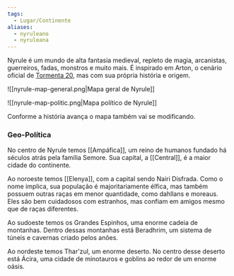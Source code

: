 ```yaml
---
tags:
  - Lugar/Continente
aliases:
  - nyruleano
  - nyruleana
---
```

Nyrule é um mundo de alta fantasia medieval, repleto de magia, arcanistas, guerreiros, fadas, monstros e muito mais. É inspirado em Arton, o cenário oficial de [Tormenta 20](https://site.jamboeditora.com.br/tormenta20/), mas com sua própria história e origem.

![[nyrule-map-general.png|Mapa geral de Nyrule]]

![[nyrule-map-politic.png|Mapa político de Nyrule]]

Conforme a história avança o mapa também vai se modificando.

### Geo-Política
No centro de Nyrule temos [[Ampáfica]], um reino de humanos fundado há séculos atrás pela família Semore. Sua capital, a [[Central]], é a maior cidade do continente.

Ao noroeste temos [[Elenya]], com a capital sendo Nairi Disfrada. Como o nome implica, sua população é majoritariamente élfica, mas também possuem outras raças em menor quantidade, como dahllans e moreaus. Eles são bem cuidadosos com estranhos, mas confiam em amigos mesmo que de raças diferentes.

Ao sudoeste temos os Grandes Espinhos, uma enorme cadeia de montanhas. Dentro dessas montanhas está Beradhrim, um sistema de túneis e cavernas criado pelos anões.

Ao nordeste temos Thar'zul, um enorme deserto. No centro desse deserto está Ácira, uma cidade de minotauros e goblins ao redor de um enorme oásis.
